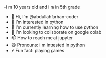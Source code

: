 -i m 10 years old and i m in 5th grade
- 👋 Hi, I’m @abdullahfarhan-coder
- 👀 I’m interested in python
- 🌱 I’m currently learning how to use python
- 💞️ I’m looking to collaborate on google colab
- 📫 How to reach me at jupyter
- 😄 Pronouns: i m intrested in python
- ⚡ Fun fact: playing games
    

<!---
abdullahfarhan-coder/abdullahfarhan-coder is a ✨ special ✨ repository because its `README.md` (this file) appears on your GitHub profile.
You can click the Preview link to take a look at your changes.
--->
